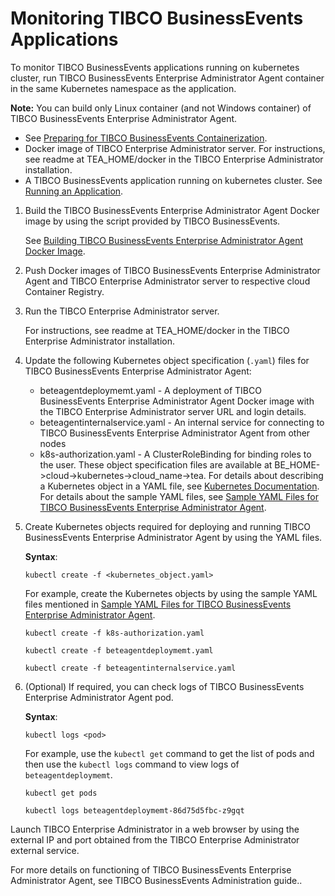 # Monitoring TIBCO BusinessEvents Applications

To monitor TIBCO BusinessEvents applications running on kubernetes cluster, run TIBCO BusinessEvents Enterprise Administrator Agent container in the same Kubernetes namespace as the application.

**Note:** You can build only Linux container \(and not Windows container\) of TIBCO BusinessEvents Enterprise Administrator Agent.

-   See [Preparing for TIBCO BusinessEvents Containerization](Before%20You%20Begin).
-   Docker image of TIBCO Enterprise Administrator server. For instructions, see readme at TEA_HOME/docker in the TIBCO Enterprise Administrator installation.
-   A TIBCO BusinessEvents application running on kubernetes cluster. See [Running an Application](Running%20an%20Application).

1.  Build the TIBCO BusinessEvents Enterprise Administrator Agent Docker image by using the script provided by TIBCO BusinessEvents.

    See [Building TIBCO BusinessEvents Enterprise Administrator Agent Docker Image](Building%20TIBCO%20BusinessEvents%20Enterprise%20Administrator%20Agent%20Docker%20Image#).

2.  Push Docker images of TIBCO BusinessEvents Enterprise Administrator Agent and TIBCO Enterprise Administrator server to respective cloud Container Registry.

3.  Run the TIBCO Enterprise Administrator server.

    For instructions, see readme at TEA_HOME/docker in the TIBCO Enterprise Administrator installation.

4.  Update the following Kubernetes object specification \(`.yaml`\) files for TIBCO BusinessEvents Enterprise Administrator Agent:

    -   beteagentdeploymemt.yaml - A deployment of TIBCO BusinessEvents Enterprise Administrator Agent Docker image with the TIBCO Enterprise Administrator server URL and login details.
    -   beteagentinternalservice.yaml - An internal service for connecting to TIBCO BusinessEvents Enterprise Administrator Agent from other nodes
    -   k8s-authorization.yaml - A ClusterRoleBinding for binding roles to the user.
    These object specification files are available at BE_HOME->cloud->kubernetes->cloud_name->tea. For details about describing a Kubernetes object in a YAML file, see [Kubernetes Documentation](https://kubernetes.io/docs/concepts/overview/working-with-objects/kubernetes-objects/). For details about the sample YAML files, see [Sample YAML Files for TIBCO BusinessEvents Enterprise Administrator Agent](Sample%20YAML%20Files%20for%20TIBCO%20BusinessEvents%20Enterprise%20Administrator%20Agent#).

5.  Create Kubernetes objects required for deploying and running TIBCO BusinessEvents Enterprise Administrator Agent by using the YAML files.

    **Syntax**:

    ```
    kubectl create -f <kubernetes_object.yaml>
    ```

    For example, create the Kubernetes objects by using the sample YAML files mentioned in [Sample YAML Files for TIBCO BusinessEvents Enterprise Administrator Agent](Sample%20YAML%20Files%20for%20TIBCO%20BusinessEvents%20Enterprise%20Administrator%20Agent#).

    ```
    kubectl create -f k8s-authorization.yaml

    kubectl create -f beteagentdeploymemt.yaml

    kubectl create -f beteagentinternalservice.yaml

    ```

6.  \(Optional\) If required, you can check logs of TIBCO BusinessEvents Enterprise Administrator Agent pod.

    **Syntax**:

    ```
    kubectl logs <pod>
    ```

    For example, use the `kubectl get` command to get the list of pods and then use the `kubectl logs` command to view logs of `beteagentdeploymemt`.

    ```
    kubectl get pods

    kubectl logs beteagentdeploymemt-86d75d5fbc-z9gqt
    ```


Launch TIBCO Enterprise Administrator in a web browser by using the external IP and port obtained from the TIBCO Enterprise Administrator external service.

For more details on functioning of TIBCO BusinessEvents Enterprise Administrator Agent, see TIBCO BusinessEvents Administration guide..
